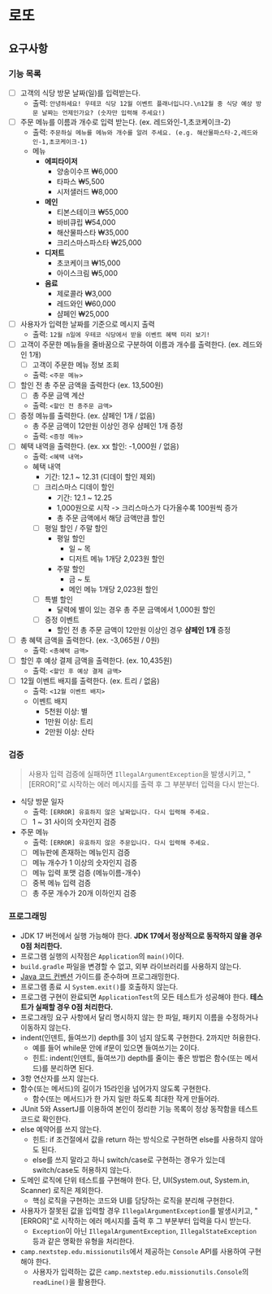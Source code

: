 # 로또

## 요구사항

### 기능 목록

- [ ] 고객의 식당 방문 날짜(일)를 입력받는다.
    - 출력: `안녕하세요! 우테코 식당 12월 이벤트 플래너입니다.\n12월 중 식당 예상 방문 날짜는 언제인가요? (숫자만 입력해 주세요!)`
- [ ] 주문 메뉴를 이름과 개수로 입력 받는다. (ex. 레드와인-1,초코케이크-2)
    - 출력: `주문하실 메뉴를 메뉴와 개수를 알려 주세요. (e.g. 해산물파스타-2,레드와인-1,초코케이크-1)`
    - 메뉴
        - **에피타이저**
            - 양송이수프 ₩6,000
            - 타파스 ₩5,500
            - 시저샐러드 ₩8,000
        - **메인**
            - 티본스테이크 ₩55,000
            - 바비큐립 ₩54,000
            - 해산물파스타 ₩35,000
            - 크리스마스파스타 ₩25,000
        - **디저트**
            - 초코케이크 ₩15,000
            - 아이스크림 ₩5,000
        - **음료**
            - 제로콜라 ₩3,000
            - 레드와인 ₩60,000
            - 샴페인 ₩25,000
- [ ] 사용자가 입력한 날짜를 기준으로 메시지 출력
    - 출력: `12월 n일에 우테코 식당에서 받을 이벤트 혜택 미리 보기!`
- [ ] 고객이 주문한 메뉴들을 줄바꿈으로 구분하여 이름과 개수를 출력한다. (ex. 레드와인 1개)
    - [ ] 고객이 주문한 메뉴 정보 조회
    - 출력: `<주문 메뉴>`
- [ ] 할인 전 총 주문 금액을 출력한다 (ex. 13,500원)
    - [ ] 총 주문 금액 계산
    - 출력: `<할인 전 총주문 금액>`
- [ ] 증정 메뉴를 출력한다. (ex. 샴페인 1개 / 없음)
    - 총 주문 금액이 12만원 이상인 경우 샴페인 1개 증정
    - 출력: `<증정 메뉴>`
- [ ] 혜택 내역을 출력한다. (ex. xx 할인: -1,000원 / 없음)
    - 출력: `<혜택 내역>`
    - 혜택 내역
        - 기간: 12.1 ~ 12.31 (디데이 할인 제외)
        - [ ] 크리스마스 디데이 할인
            - 기간: 12.1 ~ 12.25
            - 1,000원으로 시작 -> 크리스마스가 다가올수록 100원씩 증가
            - 총 주문 금액에서 해당 금액만큼 할인
        - [ ] 평일 할인 / 주말 할인
            - 평일 할인
                - 일 ~ 목
                - 디저트 메뉴 1개당 2,023원 할인
            - 주말 할인
                - 금 ~ 토
                - 메인 메뉴 1개당 2,023원 할인
        - [ ] 특별 할인
            - 달력에 별이 있는 경우 총 주문 금액에서 1,000원 할인
        - [ ] 증정 이벤트
            - 할인 전 총 주문 금액이 12만원 이상인 경우 **샴페인 1개** 증정
- [ ] 총 혜택 금액을 출력한다. (ex. -3,065원 / 0원)
    - 출력: `<총혜택 금액>`
- [ ] 할인 후 예상 결제 금액을 출력한다. (ex. 10,435원)
    - 출력: `<할인 후 예상 결제 금액>`
- [ ] 12월 이벤트 배지를 출력한다. (ex. 트리 / 없음)
    - 출력: `<12월 이벤트 배지>`
    - 이벤트 배지
        - 5천원 이상: 별
        - 1만원 이상: 트리
        - 2만원 이상: 산타

### 검증

> 사용자 입력 검증에 실패하면 `IllegalArgumentException`을 발생시키고, "[ERROR]"로 시작하는 에러 메시지를 출력 후 그 부분부터 입력을 다시 받는다.

- 식당 방문 일자
    - 출력: `[ERROR] 유효하지 않은 날짜입니다. 다시 입력해 주세요.`
    - [ ] 1 ~ 31 사이의 숫자인지 검증
- 주문 메뉴
    - 출력: `[ERROR] 유효하지 않은 주문입니다. 다시 입력해 주세요.`
    - [ ] 메뉴판에 존재하는 메뉴인지 검증
    - [ ] 메뉴 개수가 1 이상의 숫자인지 검증
    - [ ] 메뉴 입력 포맷 검증 (메뉴이름-개수)
    - [ ] 중복 메뉴 입력 검증
    - [ ] 총 주문 개수가 20개 이하인지 검증

### 프로그래밍

- JDK 17 버전에서 실행 가능해야 한다. **JDK 17에서 정상적으로 동작하지 않을 경우 0점 처리한다.**
- 프로그램 실행의 시작점은 `Application`의 `main()`이다.
- `build.gradle` 파일을 변경할 수 없고, 외부 라이브러리를 사용하지 않는다.
- [Java 코드 컨벤션](https://github.com/woowacourse/woowacourse-docs/tree/master/styleguide/java) 가이드를 준수하며 프로그래밍한다.
- 프로그램 종료 시 `System.exit()`를 호출하지 않는다.
- 프로그램 구현이 완료되면 `ApplicationTest`의 모든 테스트가 성공해야 한다. **테스트가 실패할 경우 0점 처리한다.**
- 프로그래밍 요구 사항에서 달리 명시하지 않는 한 파일, 패키지 이름을 수정하거나 이동하지 않는다.
- indent(인덴트, 들여쓰기) depth를 3이 넘지 않도록 구현한다. 2까지만 허용한다.
    - 예를 들어 while문 안에 if문이 있으면 들여쓰기는 2이다.
    - 힌트: indent(인덴트, 들여쓰기) depth를 줄이는 좋은 방법은 함수(또는 메서드)를 분리하면 된다.
- 3항 연산자를 쓰지 않는다.
- 함수(또는 메서드)의 길이가 15라인을 넘어가지 않도록 구현한다.
    - 함수(또는 메서드)가 한 가지 일만 하도록 최대한 작게 만들어라.
- JUnit 5와 AssertJ를 이용하여 본인이 정리한 기능 목록이 정상 동작함을 테스트 코드로 확인한다.
- else 예약어를 쓰지 않는다.
    - 힌트: if 조건절에서 값을 return 하는 방식으로 구현하면 else를 사용하지 않아도 된다.
    - else를 쓰지 말라고 하니 switch/case로 구현하는 경우가 있는데 switch/case도 허용하지 않는다.
- 도메인 로직에 단위 테스트를 구현해야 한다. 단, UI(System.out, System.in, Scanner) 로직은 제외한다.
    - 핵심 로직을 구현하는 코드와 UI를 담당하는 로직을 분리해 구현한다.
- 사용자가 잘못된 값을 입력할 경우 `IllegalArgumentException`를 발생시키고, "[ERROR]"로 시작하는 에러 메시지를 출력 후 그 부분부터 입력을 다시 받는다.
    - `Exception`이 아닌 `IllegalArgumentException`, `IllegalStateException` 등과 같은 명확한 유형을 처리한다.
- `camp.nextstep.edu.missionutils`에서 제공하는 `Console` API를 사용하여 구현해야 한다.
    - 사용자가 입력하는 값은 `camp.nextstep.edu.missionutils.Console`의 `readLine()`을 활용한다.
